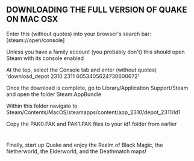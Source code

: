 ## DOWNLOADING THE FULL VERSION OF QUAKE ON MAC OSX

Enter this (without quotes) into your browser's search bar: [steam://open/console]

Unless you have a family account (you probably don't) this should open Steam with its console enabled

At the top, select the Console tab and enter (without quotes) 'download_depot 2310 2311 6053405624730600672'

Once the download is complete, go to Library/Application Support/Steam and open the folder Steam.AppBundle

Within this folder navigate to Steam/Contents/MacOS/steamapps/content/app_2310/depot_2311/Id1

Copy the PAK0.PAK and PAK1.PAK files to your id1 folder from earlier

#

Finally, start up Quake and enjoy the Realm of Black Magic, the Netherworld, the Elderworld, and the Deathmatch maps!
